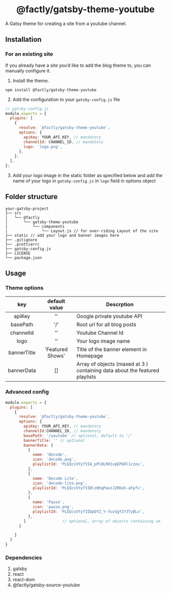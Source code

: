 <h1 align="center">
  @factly/gatsby-theme-youtube
</h1>

A Gatsy theme for creating a site from a youtube channel.

## Installation

### For an existing site

If you already have a site you’d like to add the blog theme to, you can manually configure it.

1. Install the theme.

```shell
npm install @factly/gatsby-theme-youtube
```

2. Add the configuration to your `gatsby-config.js` file

```js
// gatsby-config.js
module.exports = {
  plugins: [
    {
      resolve: `@factly/gatsby-theme-youtube`,
      options: {
        apiKey: YOUR_API_KEY, // mandatory
        channelId: CHANNEL_ID, // mandatory
        logo: 'logo.png',
      },
    },
  ],
};
```

3.  Add your logo image in the static folder as specified below and add the name of your logo in `gatsby-config.js` in `logo` field in options object

## Folder structure

```text
your-gatsby-project
├── src
|   └── @factly
│       └── gatsby-theme-youtube
|           └── components
│               └── Layout.js // for over-riding Layout of the site
├── static // add your logo and banner images here
├── .gitignore
├── .prettierrc
├── gatsby-config.js
├── LICENSE
└── package.json
```

## Usage

### Theme options

|     key     |  default value   | Descrption                                                                  |
| :---------: | :--------------: | --------------------------------------------------------------------------- |
|   apiKey    |        ''        | Google private youtube API                                                  |
|  basePath   |       '/'        | Root url for all blog posts                                                 |
|  channelId  |        ''        | Youtube Channel Id                                                          |
|    logo     |        ''        | Your logo image name                                                        |
| bannerTitle | 'Featured Shows' | Title of the banner element in Homepage                                     |
| bannerData  |        []        | Array of objects (maxed at 3 ) containing data about the featured playlists |

### Advanced config

```js
module.exports = {
  plugins: [
    {
      resolve: `@factly/gatsby-theme-youtube`,
      options: {
        apiKey: YOUR_API_KEY, // mandatory
        channelId:CHANNEL_ID, // mandatory
        basePath: '/youtube' // optional, default to '/'
        bannerTitle: '' // optional
        bannerData: [
          {
            name: 'Decode',
            icon: 'decode.png',
            playlistId: 'PLEQcsVYyf3IA_pPC8LR81vpEPkDl1czou',
          },
          {
            name: 'Decode Lite',
            icon: 'decode-lite.png',
            playlistId: 'PLEQcsVYyf3IBlzW5qPaozJZRKeS-aFpfv',
          },
          {
            name: 'Pause',
            icon: 'pause.png',
            playlistId: 'PLEQcsVYyf3IDpDYZ_Y-fuvSgYIY3TyBLv',
          },
        ]                // optional, array of objects containing im
      }

    }
  ]
}
```

### Dependencies

1. gatsby
2. react
3. react-dom
4. @factly/gatsby-source-youtube
